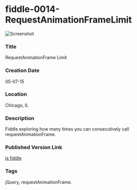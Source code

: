 fiddle-0014-RequestAnimationFrameLimit
======

![Screenshot](screenshot.png)


### Title

RequestAnimationFrame Limit


### Creation Date

05-07-15


### Location

Chicago, IL


### Description

Fiddle exploring how many times you can consecutively call requestAnimationFrame.


### Published Version Link

[js fiddle](http://jsfiddle.net/bradyhouse/j1689m24/)


### Tags

jQuery, requestAnimationFrame.
